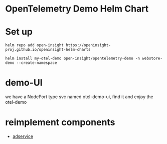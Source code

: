 # OpenTelemetry Demo Helm Chart

# Set up
```shell
helm repo add open-insight https://openinsight-proj.github.io/openinsight-helm-charts

helm install my-otel-demo open-insight/opentelemetry-demo -n webstore-demo --create-namespace
```

# demo-UI
we have a NodePort type svc named otel-demo-ui, find it and enjoy the otel-demo

# reimplement components
- [adservice](https://github.com/openinsight-proj/adservice#adservice-springcloud)


